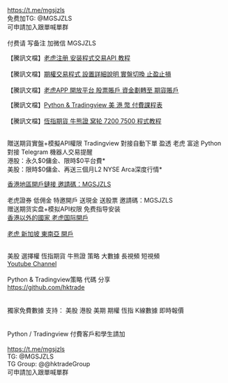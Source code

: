 <html>

<a href='https://t.me/mgsjzls'>https://t.me/mgsjzls</a>
<br>
免费加TG: @MGSJZLS<br>
可申請加入跟單喊單群<br>
<br>
付费请 写备注 加微信  MGSJZLS
<br>

【騰訊文檔】<a href='https://docs.qq.com/doc/DUE14WmFKaUFkS0hJ'>老虎注册 安装程式交易API 教程</a><br>
<br>
【騰訊文檔】<a href='https://docs.qq.com/doc/DUHlZVFpRTHZMbW5x'>期權交易程式 設置詳細說明 實盤切換 止盈止損</a><br>
<br>
【騰訊文檔】<a href='https://docs.qq.com/doc/DUHpnenhKZ2pxSGlv'>老虎APP 開放平台  股票賬戶 資金劃轉至 期貨賬戶</a><br>

【騰訊文檔】<a href='https://docs.qq.com/doc/DUHpnenhKZ2pxSGlv'>Python & Tradingview 美 港 幣 付費課程表</a><br>
<br>
【騰訊文檔】<a href='https://docs.qq.com/doc/DUFFacEdnc1hBRkVG'>恆指期貨 牛熊證 窝轮 7200 7500 程式教程</a><br>

<br>
贈送期貨實盤+模擬API權限 Tradingview 對接自動下單 盈透 老虎 富途 Python 對接 Telegram 機器人交易提醒<br>
港股：永久$0傭金、限時$0平台費*<br>
美股：限時$0傭金、再送三個月L2 NYSE Arca深度行情*<br>

<a href='https://www.tigerbrokers.com.hk/activity/market/2022/welcome-hk/?adcode=20221114151350&invite=MGSJZLS'>香港地區開戶鏈接 邀請碼：MGSJZLS</a><br>
<br>
老虎證券 低佣金 特邀開戶 送現金 送股票 邀請碼：MGSJZLS<br>
赠送期货实盘+模拟API权限 免费指导安装<br>
<a href='https://www.tigertcp.cn/signup?invite=MGSJZLS'>香港以外的國家 老虎国际開戶 </a><br>
<br>
<a href='https://www.tigerbrokers.com.sg/activity/market/2022/welcome-sgp/?template=AC1665389958774ybmreB&adcode=AC1665389958774ybmreB&invite=MGSJZLS'>老虎 新加坡 東南亞 開戶</a><br>
<br>

美股 選擇權 恆指期貨 牛熊證 策略 大數據 長視頻 短視頻<br> <a href='http://www.youtube.com/c/美股数据张老师'>Youtube Channel</a><br><br>
Python & Tradingview策略 代碼 分享 <br><a href='https://github.com/hktrade'>https://github.com/hktrade</a><br>
<br>
<br>
獨家免費數據 支持： 美股 港股 美期 期權 恆指 K線數據 即時報價 <br>
 <br>
 <br>
Python / Tradingview 付費客戶和學生請加<br>
<br>
<a href='https://t.me/mgsjzls'>https://t.me/mgsjzls</a>
<br>
TG: @MGSJZLS<br>
TG Group: @@hktradeGroup<br>
可申請加入跟單喊單群<br>
